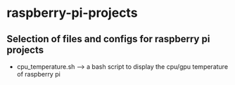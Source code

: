 # raspberry-pi-projects
Selection of files and configs for raspberry pi projects
-----
* cpu_temperature.sh --> a bash script to display the cpu/gpu temperature of raspberry pi
